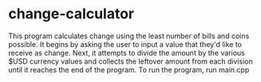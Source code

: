 # change-calculator
This program calculates change using the least number of bills and coins possible. It begins by asking the user to input a value that they'd like to receive as change. Next, it attempts to divide the amount by the various $USD currency values and collects the leftover amount from each division until it reaches the end of the program.
To run the program, run main.cpp
